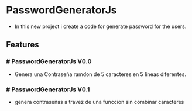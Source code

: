 # PasswordGeneratorJs

- In this new project i create a code for generate password for the users.

## Features
### # PasswordGeneratorJs V0.0

- Genera una Contraseña ramdon de 5 caracteres en 5 lineas diferentes.

### # PasswordGeneratorJs V0.1

- genera contraseñas a travez de una funccion sin combinar caracteres


